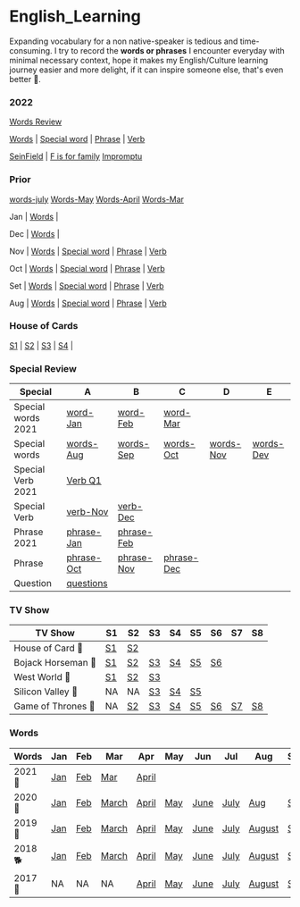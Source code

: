 # English_Learning

Expanding vocabulary for a non native-speaker is tedious and time-consuming. I try to record the **words or phrases** I encounter everyday with minimal necessary context, hope it makes my English/Culture learning journey easier and more delight, if it can inspire someone else, that's even better 💖.  

### 2022  
[Words Review](./words-review.md)

[Words](./words/2022/words-Aug.md) |
[Special word](./special/2022/special-words-Q2.md) |
[Phrase](./special/2022/phrase-Q2.md) |
[Verb](./special/2022/verb-special-Q1.md)

[SeinField](./media/seinfeld.md) |
[F is for family](./media/f-family.md)
[Impromptu](./impromptu.md)


### Prior 
[words-july](./words/2022/words-July.md)
[Words-May](./words/2022/words-May.md)
[Words-April](./words/2022/words-April.md)
[Words-Mar](./words/2022/words-Mar.md)

Jan | 
[Words](./words/2022/words-Jan.md) |

Dec | 
[Words](./words/2021/words-Dec.md) |


Nov | 
[Words](./words/2021/words-Dec.md) |
[Special word](./special/2021/special-words-Nov.md) |
[Phrase](./special/2021/phrase-Nov.md) |
[Verb](./special/2021/verb-special-Q4.md)

Oct | 
[Words](./words/2021/words-Oct.md) |
[Special word](./special/2021/special-words-Oct.md) |
[Phrase](./special/2021/phrase-Oct.md) |
[Verb](./special/2021/verb-special-Q4.md)

Set | 
[Words](./words/2021/words-Sep.md) |
[Special word](./special/2021/special-words-Sep.md) |
[Phrase](./special/2021/phrase-Sep.md) |
[Verb](./special/2021/verb-special-Q3.md)

Aug | 
[Words](./words/2021/words-Aug.md) |
[Special word](./special/2021/special-words-Aug.md) |
[Phrase](./special/2021/phrase-Aug.md) |
[Verb](./special/2021/verb-special-Q2.md)

### House of Cards 
[S1](./media/houseOfCards/HOC1.md) |
[S2](./media/houseOfCards/HOC2.md) |
[S3](./media/houseOfCards/HOC3.md) |
[S4](./media/houseOfCards/HOC4.md) |


### Special Review
|  Special      |   A       |  B   	| C   |   D   | E | 
| ------------- |---------  | ------- | --|  ---- | --- | 
| Special words 2021 | [word-Jan][special-2021-Jan] | [word-Feb][special-2021-Feb] | [word-Mar][special-2021-Mar]
| Special words      |  [words-Aug][Special-Aug] | [words-Sep][Special-Sep] | [words-Oct][Special-Oct] | [words-Nov][Special-Nov] | [words-Dev][Special-Dec]
| Special Verb 2021  | [Verb Q1][verb-2021-Q1] |  
| Special Verb       | [verb-Nov][verb-Nov] | [verb-Dec][verb-Dec] 
| Phrase 2021        | [phrase-Jan][phrase-2021-Jan]| [phrase-Feb][phrase-2021-Feb]
| Phrase             |  [phrase-Oct](./special/phrase-Oct.md) | [phrase-Nov][phrase-Nov]| [phrase-Dec][phrase-Dec]
| Question           | [questions](./words-question.md) | 

<!-- General Review -->
[phrase-2021-Jan]: ./special/2021/phrase-Jan.md
[phrase-2021-Feb]: ./special/2021/phrase-Feb.md
[phrase-2021-Mar]: ./special/2021/phrase-Mar.md
[phrase-2021-April]: ./special/2021/phrase-April.md
[phrase-2021-May]: ./special/2021/phrase-May.md
[phrase-Dec]: ./special/phrase-Dec.md
[phrase-Nov]: ./special/phrase-Nov.md
[phrase-Oct]: ./special/phrase-Oct.md

<!-- Special Verb --> 
[verb-2021-Q1]: special/2021/verb-special-Q1.md
[verb-2021-Q2]: special/2021/verb-special-Q2.md

[verb-Dec]: special/verb-special-Dec.md
[verb-Nov]: special/verb-special-Nov.md

<!-- Special Review --> 
[special-2021-Jan]: ./special/2021/special-words-Jan.md
[special-2021-Feb]: ./special/2021/special-words-Feb.md
[special-2021-Mar]: ./special/2021/special-words-Mar.md
[special-2021-April]: ./special/2021/special-words-April.md
[special-2021-May]: ./special/2021/special-words-May.md
[Special-Aug]: ./special/special-words-Aug.md 
[Special-Sep]: ./special/special-words-Sep.md 
[Special-Oct]: ./special/special-words-Oct.md
[Special-Nov]: ./special/special-words-Nov.md
[Special-Dec]: ./special/special-words-Dec.md


### TV Show 
|  TV Show      |     S1     |  S2 	| S3   | S4 | S5 | S6   | S7   | S8   |
| ------------ |--------  | ------- | ---- | ---| -- | ---  | ---  | ---  |
|    House of Card  🐺  |    [S1](./media/houseOfCards/HOC1.md) | [S2](./media/houseOfCards/HOC2.md)
|    Bojack Horseman 🐴 | [S1][bojack1] | [S2][bojack2] |[S3][bojack3] |[S4][bojack4] | [S5][bojack5] |[S6][bojack6] 
|    West World 🤖   |  [S1](./media/westWorld/ww1.md) | [S2](./media/westWorld/ww2.md) | [S3](./media/westWorld/ww3.md)  
| Silicon Valley 🐨 | NA| NA | [S3](./media/siliconValley/sv3.md) | [S4](./media/siliconValley/sv4.md)| [S5](./media/siliconValley/sv5.md) 
| Game of Thrones 👑 | NA | [S2](./media/GOT/GOT2.md) | [S3](./media/GOT/GOT3.md) | [S4](./media/GOT/GOT4.md) | [S5](./media/GOT/GOT5.md)  | [S6](./media/GOT/GOT6.md)  | [S7](./media/GOT/GOT7.md)  | [S8](./media/GOT/GOT8.md)

<!-- TV Show -->
[bojack1]: ./media/bojack-horseman/bojack1.md
[bojack2]: ./media/bojack-horseman/bojack2.md
[bojack3]: ./media/bojack-horseman/bojack3.md
[bojack4]: ./media/bojack-horseman/bojack4.md
[bojack5]: ./media/bojack-horseman/bojack5.md
[bojack6]: ./media/bojack-horseman/bojack6.md

### Words 
|  Words | Jan | Feb | Mar | Apr | May | Jun | Jul | Aug | Sep | Oct | Nov | Dec
| ------------- | --  | --- | --- | --- | --- | --- | --- | --- | --- | --- | --- | --- 
| 2021 🐂 | [Jan](./words/2021/words-Jan.md) | [Feb][words-2021-Feb] | [Mar][words-2021-March]| [April][words-2021-April]
| 2020 🐀 | [Jan](./words/2020/words-Jan.md) | [Feb](./words/2020/words-Feb.md) | [March](./words/2020/words-Mar.md) |  [April](./words/2020/words-April.md) | [May](./words/2020/words-May.md) | [June](./words/2020/words-Jun.md) | [July](./words/2020/words-July.md) | [Aug](./words/2020/words-Aug.md) | [Sep](./words/2020/words-Sep.md) | [Oct](./words/2020/words-Oct.md) | [Nov](./words/2020/words-Nov.md) | [Dec](./words/2020/words-Dec.md)
| 2019 🐖| [Jan](./words/2019/words-Jan.md) | [Feb](./words/2019/words-Feb.md) | [March](./words/2019/words-March.md) |  [April](./words/2019/words-April.md) | [May](./words/2019/words-May.md) | [June](./words/2019/words-June.md) | [July](./words/2019/words-July.md) |  [August](./words/2019/words-Aug.md) | [Sep](./words/2019/words-Sep.md) | [Oct](./words/2019/words-Oct.md) | [Nov](./words/2019/words-Nov.md) | [Dec](./words/2019/words-Dec.md)
| 2018 🐕 | [Jan](./words/2018/words-Jan.md) | [Feb](./words/2018/words-Feb.md) | [March](./words/2018/words-Mar.md) | [April](./words/2018/words-Apr.md)  | [May](./words/2018/words-May.md)  | [June](./words/2018/words-Jun.md)  | [July](./words/2018/words-Jul.md)  | [August](./words/2018/words-Aug.md)  | [Sep](./words/2018/words-Sep.md)  | [Oct](./words/2018/words-Oct.md) | [Nov](./words/2018/words-Nov.md)  | [Dec](./words/2018/words-Dec.md)
| 2017 🐓 | NA | NA | NA| [April](./words/2017/words-Apr.md)  | [May](./words/2017/words-May.md)  | [June](./words/2017/words-Jun.md)  | [July](./words/2017/words-Jul.md)  | [August](./words/2017/words-Aug.md)  | [Sep](./words/2017/words-Sep.md)  | [Oct](./words/2017/words-Oct.md) | [Nov](./words/2017/words-Nov.md)  | [Dec](./words/2017/words-Dec.md)

[words-2021-Feb]: ./words/2021/words-Feb.md
[words-2021-March]: ./words/2021/words-Mar.md
[words-2021-April]: ./words/2021/words-April.md



